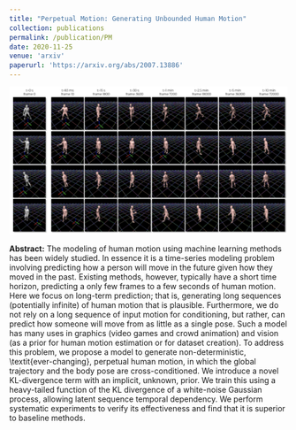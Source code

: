 ```yaml
---
title: "Perpetual Motion: Generating Unbounded Human Motion"
collection: publications
permalink: /publication/PM
date: 2020-11-25
venue: 'arxiv'
paperurl: 'https://arxiv.org/abs/2007.13886'
---
```

![alt text](../images/PM-teaser.png)<!-- .element height="20%" width="20%" -->

__Abstract:__ 
The modeling of human motion using machine learning methods has been widely studied. In essence it is a time-series modeling problem involving predicting how a person will move in the future given how they moved in the past. Existing methods, however, typically have a short time horizon, predicting a only few frames to a few seconds of human motion. Here we focus on long-term prediction; that is, generating long sequences (potentially infinite) of human motion that is plausible. Furthermore, we do not rely on a long sequence of input motion for conditioning, but rather, can predict how someone will move from as little as a single pose. Such a model has many uses in graphics (video games and crowd animation) and vision (as a prior for human motion estimation or for dataset creation). To address this problem, we propose a model to generate non-deterministic, \textit{ever-changing}, perpetual human motion, in which the global trajectory and the body pose are cross-conditioned. We introduce a novel KL-divergence term with an implicit, unknown, prior. We train this using a heavy-tailed function of the KL divergence of a white-noise Gaussian process, allowing latent sequence temporal dependency. We perform systematic experiments to verify its effectiveness and find that it is superior to baseline methods.
